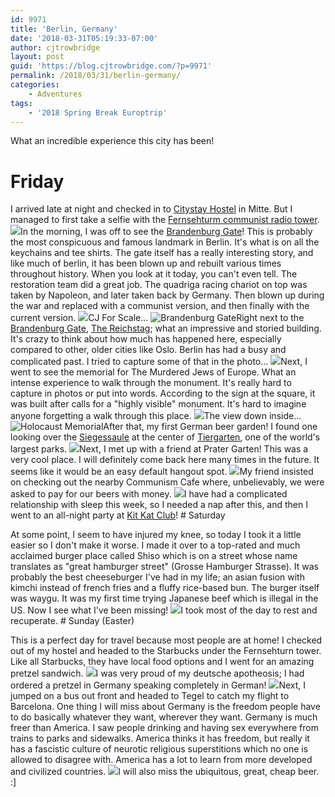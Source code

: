 ```yaml
---
id: 9971
title: 'Berlin, Germany'
date: '2018-03-31T05:19:33-07:00'
author: cjtrowbridge
layout: post
guid: 'https://blog.cjtrowbridge.com/?p=9971'
permalink: /2018/03/31/berlin-germany/
categories:
    - Adventures
tags:
    - '2018 Spring Break Europtrip'
---
```


What an incredible experience this city has been!

# Friday

I arrived late at night and checked in to [Citystay Hostel](http://citystay.de/en) in Mitte. But I managed to first take a selfie with the [Fernsehturm communist radio tower](https://en.wikipedia.org/wiki/Fernsehturm_Berlin). [![](https://blog.cjtrowbridge.com/wp-content/uploads/2018/03/1522349272-1-1.jpg)](https://www.instagram.com/p/Bg6vCtYFR6p/?taken-by=cjtrowbridge)In the morning, I was off to see the [Brandenburg Gate](https://en.wikipedia.org/wiki/Brandenburg_Gate)! This is probably the most conspicuous and famous landmark in Berlin. It's what is on all the keychains and tee shirts. The gate itself has a really interesting story, and like much of berlin, it has been blown up and rebuilt various times throughout history. When you look at it today, you can't even tell. The restoration team did a great job. The quadriga racing chariot on top was taken by Napoleon, and later taken back by Germany. Then blown up during the war and replaced with a communist version, and then finally with the current version. [![](https://blog.cjtrowbridge.com/wp-content/uploads/2018/03/Brandenburg-Gate-2-2.jpg)](https://www.instagram.com/p/Bg8Of-_FWfr/?taken-by=cjtrowbridge)CJ For Scale... ![Brandenburg Gate](https://blog.cjtrowbridge.com/wp-content/uploads/2018/03/Brandenburg-Gate-2-1-1-1.jpg)Right next to the [Brandenburg Gate](https://en.wikipedia.org/wiki/Brandenburg_Gate), [The Reichstag](https://en.wikipedia.org/wiki/Reichstag_building); what an impressive and storied building. It's crazy to think about how much has happened here, especially compared to other, older cities like Oslo. Berlin has had a busy and complicated past. I tried to capture some of that in the photo... [![](https://blog.cjtrowbridge.com/wp-content/uploads/2018/03/1522400155-1-1.jpg)](https://www.instagram.com/p/Bg8QF-wFulv/?taken-by=cjtrowbridge)Next, I went to see the memorial for The Murdered Jews of Europe. What an intense experience to walk through the monument. It's really hard to capture in photos or put into words. According to the sign at the square, it was built after calls for a "highly visible" monument. It's hard to imagine anyone forgetting a walk through this place. [![](https://blog.cjtrowbridge.com/wp-content/uploads/2018/03/1522401791-1-1.jpg)](https://www.instagram.com/p/Bg8TNsalDap/?taken-by=cjtrowbridge)The view down inside... ![Holocaust Memorial](https://blog.cjtrowbridge.com/wp-content/uploads/2018/03/Holocaust-Memorial-1-1.jpg)After that, my first German beer garden! I found one looking over the [Siegessaule](https://en.wikipedia.org/wiki/Berlin_Victory_Column) at the center of [Tiergarten](https://en.wikipedia.org/wiki/Tiergarten_(park)), one of the world's largest parks. [![](https://blog.cjtrowbridge.com/wp-content/uploads/2018/03/1522407648-1-1.jpg)](https://www.instagram.com/p/Bg8eYmjFrEj/?taken-by=cjtrowbridge)Next, I met up with a friend at Prater Garten! This was a very cool place. I will definitely come back here many times in the future. It seems like it would be an easy default hangout spot. [![](https://blog.cjtrowbridge.com/wp-content/uploads/2018/03/1522417635-1-1.jpg)](https://www.instagram.com/p/Bg8xb0hFN81/?taken-by=cjtrowbridge)My friend insisted on checking out the nearby Communism Cafe where, unbelievably, we were asked to pay for our beers with money. [![](https://blog.cjtrowbridge.com/wp-content/uploads/2018/03/1522423818-1-1.jpg)](https://www.instagram.com/p/Bg89OjNl3hn/?taken-by=cjtrowbridge)I have had a complicated relationship with sleep this week, so I needed a nap after this, and then I went to an all-night party at [Kit Kat Club](https://en.wikipedia.org/wiki/KitKatClub)! # Saturday

At some point, I seem to have injured my knee, so today I took it a little easier so I don't make it worse. I made it over to a top-rated and much acclaimed burger place called Shiso which is on a street whose name translates as "great hamburger street" (Grosse Hamburger Strasse). It was probably the best cheeseburger I've had in my life; an asian fusion with kimchi instead of french fries and a fluffy rice-based bun. The burger itself was waygu. It was my first time trying Japanese beef which is illegal in the US. Now I see what I've been missing! [![](https://blog.cjtrowbridge.com/wp-content/uploads/2018/03/1522505689-1-1.jpg)](https://www.instagram.com/p/Bg_ZYnNlaMq/?taken-by=cjtrowbridge)I took most of the day to rest and recuperate. # Sunday (Easter)

This is a perfect day for travel because most people are at home! I checked out of my hostel and headed to the Starbucks under the Fernsehturn tower. Like all Starbucks, they have local food options and I went for an amazing pretzel sandwich. [![](https://blog.cjtrowbridge.com/wp-content/uploads/2018/03/1522565466-1-1.jpg)](https://www.instagram.com/p/BhBLZlMlVvv/?taken-by=cjtrowbridge)I was very proud of my deutsche apotheosis; I had ordered a pretzel in Germany speaking completely in German! [![](https://blog.cjtrowbridge.com/wp-content/uploads/2018/04/1522569239-1-1.jpg)](https://www.instagram.com/p/BhBSmKVFTsI/?taken-by=cjtrowbridge)Next, I jumped on a bus out front and headed to Tegel to catch my flight to Barcelona. One thing I will miss about Germany is the freedom people have to do basically whatever they want, wherever they want. Germany is much freer than America. I saw people drinking and having sex everywhere from trains to parks and sidewalks. America thinks it has freedom, but really it has a fascistic culture of neurotic religious superstitions which no one is allowed to disagree with. America has a lot to learn from more developed and civilized countries. [![](https://blog.cjtrowbridge.com/wp-content/uploads/2018/04/1522572745-1-1.jpg)](https://www.instagram.com/p/BhBZSDcFz6L/?taken-by=cjtrowbridge)I will also miss the ubiquitous, great, cheap beer. :\]
